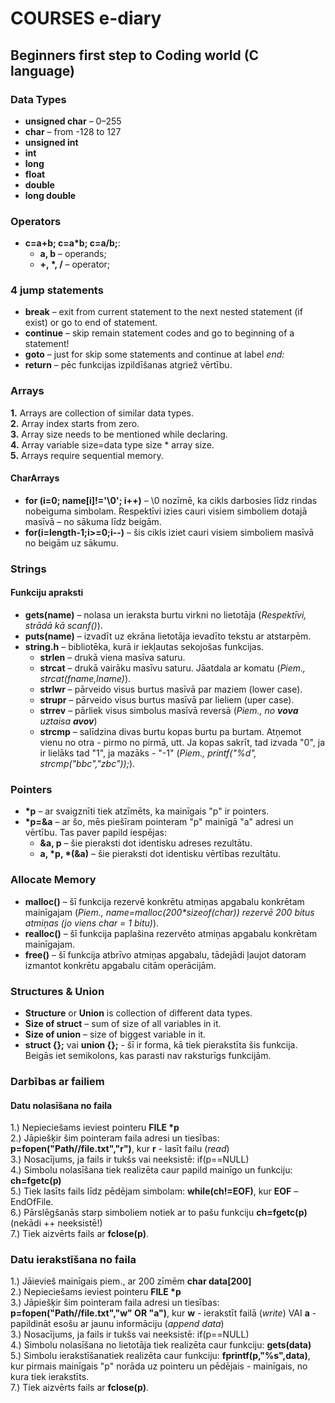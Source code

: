 # COURSES e-diary
## Beginners first step to Coding world (C language) 

### Data Types
- **unsigned char** – 0–255  
- **char** – from -128 to 127  
- **unsigned int**  
- **int**  
- **long**  
- **float**  
- **double**  
- **long double**  

### Operators
- **c=a+b; c=a\*b; c=a/b;**:
  - **a, b** – operands;  
  - **+, \*, /** – operator;  
  
### 4 jump statements
- **break** – exit from current statement to the next nested statement (if exist) or go to end of statement.  
- **continue** – skip remain statement codes and go to beginning of a statement!  
- **goto** – just for skip some statements and continue at label *end:*
- **return** – pēc funkcijas izpildīšanas atgriež vērtību.  

### Arrays
**1.** Arrays are collection of similar data types.  
**2.** Array index starts from zero.  
**3.** Array size needs to be mentioned while declaring.  
**4.** Array variable size=data type size * array size.  
**5.** Arrays require sequential memory.  

#### CharArrays
- **for (i=0; name[i]!='\0'; i++)** – \0 nozīmē, ka cikls darbosies līdz rindas nobeiguma simbolam. Respektīvi izies cauri visiem simboliem dotajā masīvā – no sākuma līdz beigām.  
- **for(i=length-1;i>=0;i--)** – šis cikls iziet cauri visiem simboliem masīvā no beigām uz sākumu.  

### Strings
#### Funkciju apraksti
- **gets(name)** – nolasa un ieraksta burtu virkni no lietotāja (*Respektīvi, strādā kā scanf()*).  
- **puts(name)** – izvadīt uz ekrāna lietotāja ievadīto tekstu ar atstarpēm.  
- **string.h** – bibliotēka, kurā ir iekļautas sekojošas funkcijas.  
  - **strlen** – drukā viena masīva saturu.  
  - **strcat** – drukā vairāku masīvu saturu. Jāatdala ar komatu (*Piem., strcat(fname,lname)*).  
  - **strlwr** – pārveido visus burtus masīvā par maziem (lower case).  
  - **strupr** – pārveido visus burtus masīvā par lieliem (uper case).  
  - **strrev** – pārliek visus simbolus masīvā reversā (*Piem., no **vova** uztaisa **avov***)  
  - **strcmp** – salīdzina divas burtu kopas burtu pa burtam. Atņemot vienu no otra - pirmo no pirmā, utt. Ja kopas sakrīt, tad izvada "0", ja ir lielāks tad "1", ja mazāks - "-1" (*Piem., printf("%d", strcmp("bbc","zbc"));*).  
  
### Pointers
- **\*p** – ar svaigznīti tiek atzīmēts, ka mainīgais "p" ir pointers.  
- **\*p=&a** – ar šo, mēs piešīram pointeram "p" mainīgā "a" adresi un vērtību.
  Tas paver papild iespējas:  
  - **&a, p** – šie pieraksti dot identisku adreses rezultātu.  
  - **a, \*p, \*(&a)**  – šie pieraksti dot identisku vērtības rezultātu.  

### Allocate Memory
- **malloc()** – šī funkcija rezervē konkrētu atmiņas apgabalu konkrētam mainīgajam (*Piem., name=malloc(200\*sizeof(char)) rezervē 200 bitus atmiņas (jo viens char = 1 bitu)*).  
- **realloc()** – šī funkcija paplašina rezervēto atmiņas apgabalu konkrētam mainīgajam.  
- **free()** – šī funkcija atbrīvo atmiņas apgabalu, tādejādi ļaujot datoram izmantot konkrētu apgabalu citām operācijām.  

### Structures & Union  
- **Structure** or **Union** is collection of different data types.  
- **Size of struct** – sum of size of all variables in it.  
- **Size of union** – size of biggest variable in it.  
- **struct {};** vai **union {};** - šī ir forma, kā tiek pierakstīta šis funkcija. Beigās iet semikolons, kas parasti nav raksturīgs funkcijām.  

### Darbības ar failiem  
#### Datu nolasīšana no faila  
1.) Nepieciešams ieviest pointeru **FILE \*p**  
2.) Jāpiešķir šim pointeram faila adresi un tiesības: **p=fopen("Path//file.txt","r")**, kur **r** - lasīt failu (*read*)  
3.) Nosacījums, ja fails ir tukšs vai neeksistē: if(p==NULL)  
4.) Simbolu nolasīšana tiek realizēta caur papild mainīgo un funkciju: **ch=fgetc(p)**  
5.) Tiek lasīts fails līdz pēdējam simbolam: **while(ch!=EOF)**, kur **EOF** – EndOfFile.  
6.) Pārslēgšanās starp simboliem notiek ar to pašu funkciju **ch=fgetc(p)** (nekādi ++ neeksistē!)  
7.) Tiek aizvērts fails ar **fclose(p)**.  
### Datu ierakstīšana no faila  
1.) Jāievieš mainīgais piem., ar 200 zīmēm **char data\[200\]**  
2.) Nepieciešams ieviest pointeru **FILE \*p**  
3.) Jāpiešķir šim pointeram faila adresi un tiesības: **p=fopen("Path//file.txt","w" OR "a")**, kur **w** - ierakstīt failā (*write*) VAI **a** - papildināt esošu ar jaunu informāciju (*append data*)  
3.) Nosacījums, ja fails ir tukšs vai neeksistē: if(p==NULL)  
4.) Simbolu nolasīšana no lietotāja tiek realizēta caur funkciju: **gets(data)**  
5.) Simbolu ierakstīšanatiek realizēta caur funkciju: **fprintf(p,"%s",data)**, kur pirmais mainīgais "p" norāda uz pointeru un pēdējais -   mainīgais, no kura tiek ierakstīts.  
7.) Tiek aizvērts fails ar **fclose(p)**.  
